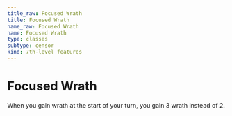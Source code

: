 ```yaml
---
title_raw: Focused Wrath
title: Focused Wrath
name_raw: Focused Wrath
name: Focused Wrath
type: classes
subtype: censor
kind: 7th-level features
---
```


# Focused Wrath

When you gain wrath at the start of your turn, you gain 3 wrath instead of 2.
